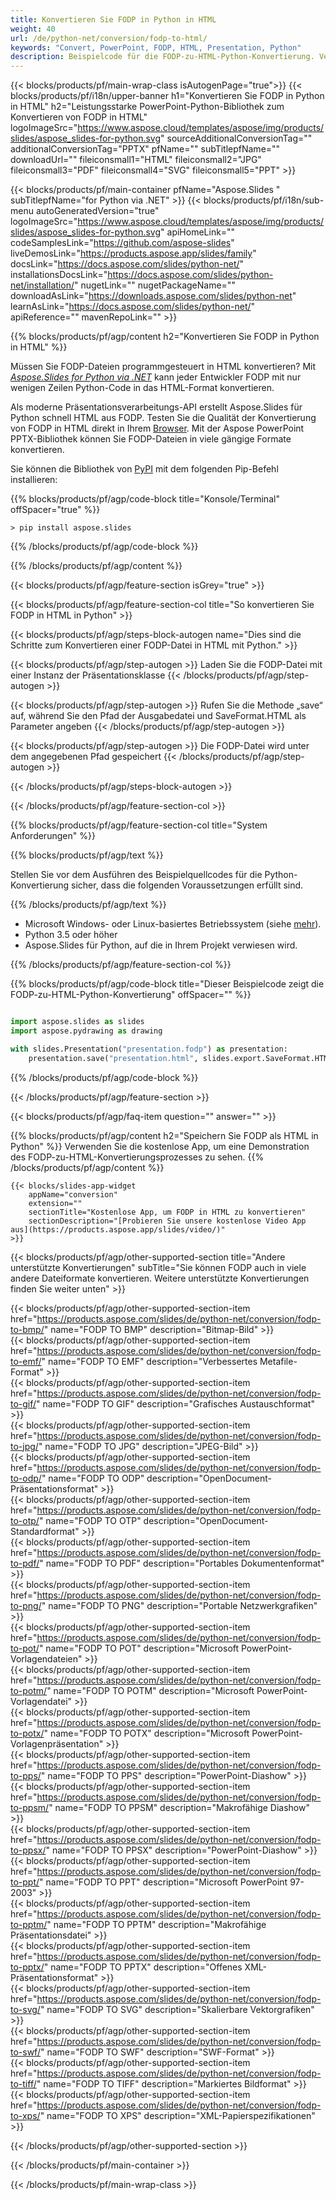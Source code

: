 ```yaml
---
title: Konvertieren Sie FODP in Python in HTML
weight: 40
url: /de/python-net/conversion/fodp-to-html/ 
keywords: "Convert, PowerPoint, FODP, HTML, Presentation, Python"
description: Beispielcode für die FODP-zu-HTML-Python-Konvertierung. Verwenden Sie die PowerPoint-Python-API für die Stapelkonvertierung von FODP-Dateien in HTML-Dateien.
---
```


{{< blocks/products/pf/main-wrap-class isAutogenPage="true">}}
{{< blocks/products/pf/i18n/upper-banner h1="Konvertieren Sie FODP in Python in HTML" h2="Leistungsstarke PowerPoint-Python-Bibliothek zum Konvertieren von FODP in HTML" logoImageSrc="https://www.aspose.cloud/templates/aspose/img/products/slides/aspose_slides-for-python.svg" sourceAdditionalConversionTag="" additionalConversionTag="PPTX" pfName="" subTitlepfName="" downloadUrl="" fileiconsmall1="HTML" fileiconsmall2="JPG" fileiconsmall3="PDF" fileiconsmall4="SVG" fileiconsmall5="PPT" >}}

{{< blocks/products/pf/main-container pfName="Aspose.Slides " subTitlepfName="for Python via .NET" >}}
{{< blocks/products/pf/i18n/sub-menu autoGeneratedVersion="true" logoImageSrc="https://www.aspose.cloud/templates/aspose/img/products/slides/aspose_slides-for-python.svg" apiHomeLink="" codeSamplesLink="https://github.com/aspose-slides" liveDemosLink="https://products.aspose.app/slides/family" docsLink="https://docs.aspose.com/slides/python-net/" installationsDocsLink="https://docs.aspose.com/slides/python-net/installation/" nugetLink="" nugetPackageName="" downloadAsLink="https://downloads.aspose.com/slides/python-net" learnAsLink="https://docs.aspose.com/slides/python-net/" apiReference="" mavenRepoLink="" >}}

{{% blocks/products/pf/agp/content h2="Konvertieren Sie FODP in Python in HTML" %}}

Müssen Sie FODP-Dateien programmgesteuert in HTML konvertieren? Mit [*Aspose.Slides for Python via .NET*](https://products.aspose.com/slides/de/python-net/) kann jeder Entwickler FODP mit nur wenigen Zeilen Python-Code in das HTML-Format konvertieren.

Als moderne Präsentationsverarbeitungs-API erstellt Aspose.Slides für Python schnell HTML aus FODP. Testen Sie die Qualität der Konvertierung von FODP in HTML direkt in Ihrem [Browser](https://products.aspose.app/slides/conversion). Mit der Aspose PowerPoint PPTX-Bibliothek können Sie FODP-Dateien in viele gängige Formate konvertieren.

Sie können die Bibliothek von [PyPI](https://pypi.org/project/Aspose.Slides/) mit dem folgenden Pip-Befehl installieren:

{{% blocks/products/pf/agp/code-block title="Konsole/Terminal" offSpacer="true" %}}

```console
> pip install aspose.slides

```

{{% /blocks/products/pf/agp/code-block %}}

{{% /blocks/products/pf/agp/content %}}

{{< blocks/products/pf/agp/feature-section isGrey="true" >}}

{{< blocks/products/pf/agp/feature-section-col title="So konvertieren Sie FODP in HTML in Python" >}}

{{< blocks/products/pf/agp/steps-block-autogen name="Dies sind die Schritte zum Konvertieren einer FODP-Datei in HTML mit Python." >}}

{{< blocks/products/pf/agp/step-autogen >}}
Laden Sie die FODP-Datei mit einer Instanz der Präsentationsklasse
{{< /blocks/products/pf/agp/step-autogen >}}

{{< blocks/products/pf/agp/step-autogen >}}
Rufen Sie die Methode „save“ auf, während Sie den Pfad der Ausgabedatei und SaveFormat.HTML als Parameter angeben
{{< /blocks/products/pf/agp/step-autogen >}}

{{< blocks/products/pf/agp/step-autogen >}}
Die FODP-Datei wird unter dem angegebenen Pfad gespeichert
{{< /blocks/products/pf/agp/step-autogen >}}

{{< /blocks/products/pf/agp/steps-block-autogen >}}

{{< /blocks/products/pf/agp/feature-section-col >}}

{{% blocks/products/pf/agp/feature-section-col title="System Anforderungen" %}}

{{% blocks/products/pf/agp/text %}}

 Stellen Sie vor dem Ausführen des Beispielquellcodes für die Python-Konvertierung sicher, dass die folgenden Voraussetzungen erfüllt sind.

{{% /blocks/products/pf/agp/text %}}

- Microsoft Windows- oder Linux-basiertes Betriebssystem (siehe [mehr](https://docs.aspose.com/slides/python-net/system-requirements/)).
- Python 3.5 oder höher
- Aspose.Slides für Python, auf die in Ihrem Projekt verwiesen wird.

{{% /blocks/products/pf/agp/feature-section-col %}}

{{% blocks/products/pf/agp/code-block title="Dieser Beispielcode zeigt die FODP-zu-HTML-Python-Konvertierung" offSpacer="" %}}

```py

import aspose.slides as slides
import aspose.pydrawing as drawing

with slides.Presentation("presentation.fodp") as presentation:
    presentation.save("presentation.html", slides.export.SaveFormat.HTML5)

```
{{% /blocks/products/pf/agp/code-block %}}

{{< /blocks/products/pf/agp/feature-section >}}

{{< blocks/products/pf/agp/faq-item question="" answer="" >}}
 
{{% blocks/products/pf/agp/content h2="Speichern Sie FODP als HTML in Python" %}}
Verwenden Sie die kostenlose App, um eine Demonstration des FODP-zu-HTML-Konvertierungsprozesses zu sehen. 
{{% /blocks/products/pf/agp/content %}}

<!-- aboutfile Starts -->

<!-- aboutfile Ends -->

    {{< blocks/slides-app-widget 
        appName="conversion"
        extension=""
        sectionTitle="Kostenlose App, um FODP in HTML zu konvertieren" 
        sectionDescription="[Probieren Sie unsere kostenlose Video App aus](https://products.aspose.app/slides/video/)" 
    >}}
    
{{< blocks/products/pf/agp/other-supported-section title="Andere unterstützte Konvertierungen" subTitle="Sie können FODP auch in viele andere Dateiformate konvertieren. Weitere unterstützte Konvertierungen finden Sie weiter unten" >}}

{{< blocks/products/pf/agp/other-supported-section-item href="https://products.aspose.com/slides/de/python-net/conversion/fodp-to-bmp/" name="FODP TO BMP" description="Bitmap-Bild" >}}  
{{< blocks/products/pf/agp/other-supported-section-item href="https://products.aspose.com/slides/de/python-net/conversion/fodp-to-emf/" name="FODP TO EMF" description="Verbessertes Metafile-Format" >}}  
{{< blocks/products/pf/agp/other-supported-section-item href="https://products.aspose.com/slides/de/python-net/conversion/fodp-to-gif/" name="FODP TO GIF" description="Grafisches Austauschformat" >}}  
{{< blocks/products/pf/agp/other-supported-section-item href="https://products.aspose.com/slides/de/python-net/conversion/fodp-to-jpg/" name="FODP TO JPG" description="JPEG-Bild" >}}  
{{< blocks/products/pf/agp/other-supported-section-item href="https://products.aspose.com/slides/de/python-net/conversion/fodp-to-odp/" name="FODP TO ODP" description="OpenDocument-Präsentationsformat" >}}  
{{< blocks/products/pf/agp/other-supported-section-item href="https://products.aspose.com/slides/de/python-net/conversion/fodp-to-otp/" name="FODP TO OTP" description="OpenDocument-Standardformat" >}}  
{{< blocks/products/pf/agp/other-supported-section-item href="https://products.aspose.com/slides/de/python-net/conversion/fodp-to-pdf/" name="FODP TO PDF" description="Portables Dokumentenformat" >}}  
{{< blocks/products/pf/agp/other-supported-section-item href="https://products.aspose.com/slides/de/python-net/conversion/fodp-to-png/" name="FODP TO PNG" description="Portable Netzwerkgrafiken" >}}  
{{< blocks/products/pf/agp/other-supported-section-item href="https://products.aspose.com/slides/de/python-net/conversion/fodp-to-pot/" name="FODP TO POT" description="Microsoft PowerPoint-Vorlagendateien" >}}  
{{< blocks/products/pf/agp/other-supported-section-item href="https://products.aspose.com/slides/de/python-net/conversion/fodp-to-potm/" name="FODP TO POTM" description="Microsoft PowerPoint-Vorlagendatei" >}}  
{{< blocks/products/pf/agp/other-supported-section-item href="https://products.aspose.com/slides/de/python-net/conversion/fodp-to-potx/" name="FODP TO POTX" description="Microsoft PowerPoint-Vorlagenpräsentation" >}}  
{{< blocks/products/pf/agp/other-supported-section-item href="https://products.aspose.com/slides/de/python-net/conversion/fodp-to-pps/" name="FODP TO PPS" description="PowerPoint-Diashow" >}}  
{{< blocks/products/pf/agp/other-supported-section-item href="https://products.aspose.com/slides/de/python-net/conversion/fodp-to-ppsm/" name="FODP TO PPSM" description="Makrofähige Diashow" >}}  
{{< blocks/products/pf/agp/other-supported-section-item href="https://products.aspose.com/slides/de/python-net/conversion/fodp-to-ppsx/" name="FODP TO PPSX" description="PowerPoint-Diashow" >}}  
{{< blocks/products/pf/agp/other-supported-section-item href="https://products.aspose.com/slides/de/python-net/conversion/fodp-to-ppt/" name="FODP TO PPT" description="Microsoft PowerPoint 97-2003" >}}  
{{< blocks/products/pf/agp/other-supported-section-item href="https://products.aspose.com/slides/de/python-net/conversion/fodp-to-pptm/" name="FODP TO PPTM" description="Makrofähige Präsentationsdatei" >}}  
{{< blocks/products/pf/agp/other-supported-section-item href="https://products.aspose.com/slides/de/python-net/conversion/fodp-to-pptx/" name="FODP TO PPTX" description="Offenes XML-Präsentationsformat" >}}  
{{< blocks/products/pf/agp/other-supported-section-item href="https://products.aspose.com/slides/de/python-net/conversion/fodp-to-svg/" name="FODP TO SVG" description="Skalierbare Vektorgrafiken" >}}  
{{< blocks/products/pf/agp/other-supported-section-item href="https://products.aspose.com/slides/de/python-net/conversion/fodp-to-swf/" name="FODP TO SWF" description="SWF-Format" >}}  
{{< blocks/products/pf/agp/other-supported-section-item href="https://products.aspose.com/slides/de/python-net/conversion/fodp-to-tiff/" name="FODP TO TIFF" description="Markiertes Bildformat" >}}  
{{< blocks/products/pf/agp/other-supported-section-item href="https://products.aspose.com/slides/de/python-net/conversion/fodp-to-xps/" name="FODP TO XPS" description="XML-Papierspezifikationen" >}}  


{{< /blocks/products/pf/agp/other-supported-section >}}

{{< /blocks/products/pf/main-container >}}
    
{{< /blocks/products/pf/main-wrap-class >}}